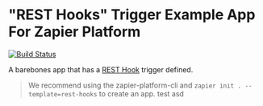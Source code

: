 # "REST Hooks" Trigger Example App For Zapier Platform

[![Build Status](https://travis-ci.org/zapier/zapier-platform-example-app-rest-hooks.svg?branch=master)](https://travis-ci.org/zapier/zapier-platform-example-app-rest-hooks)

A barebones app that has a [REST Hook](http://resthooks.org) trigger defined.

> We recommend using the zapier-platform-cli and `zapier init . --template=rest-hooks` to create an app.
test
asd
